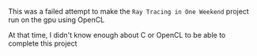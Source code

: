 This was a failed attempt to make the `Ray Tracing in One Weekend` project run on the gpu using OpenCL

At that time, I didn't know enough about C or OpenCL to be able to complete this project